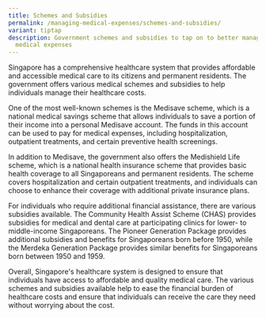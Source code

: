 ```yaml
---
title: Schemes and Subsidies
permalink: /managing-medical-expenses/schemes-and-subsidies/
variant: tiptap
description: Government schemes and subsidies to tap on to better manage your
  medical expenses
---
```

<p>Singapore has a comprehensive healthcare system that provides affordable and accessible medical care to its citizens and permanent residents. The government offers various medical schemes and subsidies to help individuals manage their healthcare costs.</p><p>One of the most well-known schemes is the Medisave scheme, which is a national medical savings scheme that allows individuals to save a portion of their income into a personal Medisave account. The funds in this account can be used to pay for medical expenses, including hospitalization, outpatient treatments, and certain preventive health screenings.</p><p>In addition to Medisave, the government also offers the Medishield Life scheme, which is a national health insurance scheme that provides basic health coverage to all Singaporeans and permanent residents. The scheme covers hospitalization and certain outpatient treatments, and individuals can choose to enhance their coverage with additional private insurance plans.</p><p>For individuals who require additional financial assistance, there are various subsidies available. The Community Health Assist Scheme (CHAS) provides subsidies for medical and dental care at participating clinics for lower- to middle-income Singaporeans. The Pioneer Generation Package provides additional subsidies and benefits for Singaporeans born before 1950, while the Merdeka Generation Package provides similar benefits for Singaporeans born between 1950 and 1959.</p><p>Overall, Singapore's healthcare system is designed to ensure that individuals have access to affordable and quality medical care. The various schemes and subsidies available help to ease the financial burden of healthcare costs and ensure that individuals can receive the care they need without worrying about the cost.</p>